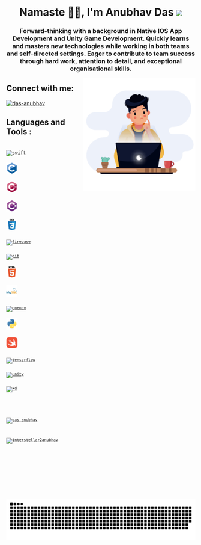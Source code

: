 
<!-- 
**Interstellar2Anubhav/das-anubhav** is a ✨ _special_ ✨ repository because its `README.md` (this file) appears on your GitHub profile.

Here are some ideas to get you started:

- 🔭 I’m currently working on ...
- 🌱 I’m currently learning ...
- 👯 I’m looking to collaborate on ...
- 🤔 I’m looking for help with ...
- 💬 Ask me about ...
- 📫 How to reach me: ...
- 😄 Pronouns: ...
- ⚡ Fun fact: ... -->

<h1 align="center">Namaste 🙏🏼, I'm Anubhav Das <img src="https://raw.githubusercontent.com/iampavangandhi/iampavangandhi/master/gifs/Hi.gif" width="35px"></h1>
<h3 align="center">Forward-thinking with a background in Native IOS App Development and Unity Game Development. Quickly learns and masters new technologies while working in both teams and self-directed settings. Eager to contribute to team success through hard work, attention to detail, and exceptional organisational skills.</h3>
<!-- <a href="https://github.com/das-anubhav">
    <img src="https://komarev.com/ghpvc/?username=das-anubhav" alt="page views" />
</a> -->

<p><img align="right" alt="Coding" width="300" src="d.gif">

## Connect with me:
<p align="left">
    
<a href="https://linkedin.com/in/das-anubhav" target="blank"><img align="center" src="https://www.fpsa.org/wp-content/uploads/linkedin-logo-copy.png" alt="das-anubhav" height="40" width="40" /></a>
</p></p>



## Languages and Tools : 



<code><a href="https://developer.apple.com/swift/" target="_blank"> <img src="https://cdn4.iconfinder.com/data/icons/logos-3/504/Swift-2-512.png" alt="swift" width="30" height="30"/> </a> <code>
<a href="https://www.cprogramming.com/" target="_blank"> <img src="https://raw.githubusercontent.com/devicons/devicon/master/icons/c/c-original.svg" alt="c" width="30" height="30"/> </a> <a href="https://www.w3schools.com/cpp/" target="_blank"> <img src="https://raw.githubusercontent.com/devicons/devicon/master/icons/cplusplus/cplusplus-original.svg" alt="cplusplus" width="30" height="30"/> </a> <a href="https://www.w3schools.com/cs/" target="_blank"> <img src="https://raw.githubusercontent.com/devicons/devicon/master/icons/csharp/csharp-original.svg" alt="csharp" width="30" height="30"/> </a> <a href="https://www.w3schools.com/css/" target="_blank"> <img src="https://raw.githubusercontent.com/devicons/devicon/master/icons/css3/css3-original-wordmark.svg" alt="css3" width="30" height="30"/> </a> <a href="https://firebase.google.com/" target="_blank"> <img src="https://www.vectorlogo.zone/logos/firebase/firebase-icon.svg" alt="firebase" width="30" height="30"/> </a> <a href="https://git-scm.com/" target="_blank"> <img src="https://www.vectorlogo.zone/logos/git-scm/git-scm-icon.svg" alt="git" width="30" height="30"/> </a> <a href="https://www.w3.org/html/" target="_blank"> <img src="https://raw.githubusercontent.com/devicons/devicon/master/icons/html5/html5-original-wordmark.svg" alt="html5" width="30" height="30"/> </a> <a href="https://www.mysql.com/" target="_blank"> <img src="https://raw.githubusercontent.com/devicons/devicon/master/icons/mysql/mysql-original-wordmark.svg" alt="mysql" width="30" height="30"/> </a> <a href="https://opencv.org/" target="_blank"> <img src="https://www.vectorlogo.zone/logos/opencv/opencv-icon.svg" alt="opencv" width="30" height="30"/> </a> <a href="https://www.python.org" target="_blank"> <img src="https://raw.githubusercontent.com/devicons/devicon/master/icons/python/python-original.svg" alt="python" width="30" height="30"/> </a> <a href="https://developer.apple.com/swift/" target="_blank"> <img src="https://raw.githubusercontent.com/devicons/devicon/master/icons/swift/swift-original.svg" alt="swift" width="30" height="30"/> </a> <a href="https://www.tensorflow.org" target="_blank"> <img src="https://www.vectorlogo.zone/logos/tensorflow/tensorflow-icon.svg" alt="tensorflow" width="30" height="30"/> </a> <a href="https://unity.com/" target="_blank"> <img src="https://www.vectorlogo.zone/logos/unity3d/unity3d-icon.svg" alt="unity" width="30" height="30"/> </a> <a href="https://www.adobe.com/products/xd.html" target="_blank"> <img src="https://cdn.worldvectorlogo.com/logos/adobe-xd.svg" alt="xd" width="30" height="30"/> </a> </p>


<a href="https://github.com/das-anubhav">
<img align="center" src="https://github-readme-stats.vercel.app/api?username=das-anubhav&show_icons=true&locale=en&theme=algolia" alt="das-anubhav" />
</a>
<a href="https://github.com/das-anubhav">
<img align="center" src="https://github-readme-stats.vercel.app/api/top-langs?username=das-anubhav&show_icons=true&locale=en&layout=compact&theme=chartreuse-dark" alt="interstellar2anubhav" />
</a>




<!-- <a href="https://github.com/das-anubhav">
<img align="center" alt="Coding" width="250" src="https://github.com/Interstellar2Anubhav/das-anubhav/blob/09fdce6583acf1f4653613dd3d908d5afaeb6376/m.gif"></a> -->
<!-- <a href="https://github.com/das-anubhav">
<img align="center" alt="Coding" width="600" src="https://activity-graph.herokuapp.com/graph?username=das-anubhav&theme=react-dark"></a> -->


<!-- ![footer](https://github.com/das-anubhav/das-anubhav/blob/53b2656e81e9a909e0e4baa18ad3e9e1e5c07292/b.png) -->

![github contribution grid snake animation](https://raw.githubusercontent.com/platane/platane/output/github-contribution-grid-snake.svg)

<!-- _generated with [Platane/snk](https://github.com/das-anubhav/snk)_ -->

